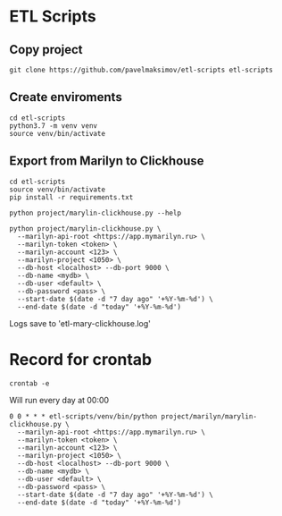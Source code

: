 # ETL Scripts

## Copy project
```shell
git clone https://github.com/pavelmaksimov/etl-scripts etl-scripts
```

## Create enviroments
```shell
cd etl-scripts
python3.7 -m venv venv
source venv/bin/activate
```

## Export from Marilyn to Clickhouse
```shell
cd etl-scripts
source venv/bin/activate
pip install -r requirements.txt

python project/marylin-clickhouse.py --help

python project/marylin-clickhouse.py \ 
  --marilyn-api-root <https://app.mymarilyn.ru> \ 
  --marilyn-token <token> \ 
  --marilyn-account <123> \ 
  --marilyn-project <1050> \ 
  --db-host <localhost> --db-port 9000 \ 
  --db-name <mydb> \ 
  --db-user <default> \ 
  --db-password <pass> \ 
  --start-date $(date -d "7 day ago" '+%Y-%m-%d') \ 
  --end-date $(date -d "today" '+%Y-%m-%d')
```

Logs save to 'etl-mary-clickhouse.log'

# Record for crontab

    crontab -e

Will run every day at 00:00
```
0 0 * * * etl-scripts/venv/bin/python project/marilyn/marylin-clickhouse.py \ 
  --marilyn-api-root <https://app.mymarilyn.ru> \ 
  --marilyn-token <token> \ 
  --marilyn-account <123> \ 
  --marilyn-project <1050> \ 
  --db-host <localhost> --db-port 9000 \ 
  --db-name <mydb> \ 
  --db-user <default> \ 
  --db-password <pass> \ 
  --start-date $(date -d "7 day ago" '+%Y-%m-%d') \ 
  --end-date $(date -d "today" '+%Y-%m-%d')
```
